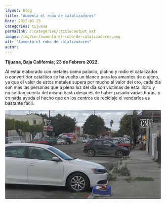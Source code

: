 ```yaml
---
layout: blog
title: "Aumenta el robo de catalizadores"
Date: 2022-02-23
categories: tijuana
permalink: /:categories/:title:output_ext
image: /img/cnr/aumenta-el-robo-de-catalizadores.png
alt: "Aumenta el robo de catalizadores"
autor:
---
```


**Tijuana, Baja California; 23 de Febrero 2022.** 

Al estar elaborado con metales como paladio, platino y rodio el catalizador o convertidor catalítico se ha vuelto un blanco para los amantes de o ajeno, ya que el valor de estos metales supera por mucho al valor del oro, cada día son más las personas que a plena luz del día son víctimas de esta ilícito y no se dan cuenta del mismo hasta después de haber pasado varias horas, y en nada ayuda el hecho que en los centros de reciclaje el venderlos es bastante fácil.
 
<div id="carouselExampleSlidesOnly" class="carousel slide" data-ride="carousel">
  <div class="carousel-inner">
    <div class="carousel-item active">
       <img class="d-block w-100" src="/img/cnr/aumenta-el-robo-de-catalizadores.png" loading="lazy"  alt="Aumenta el robo de catalizadores">
    </div>
  </div>
</div>